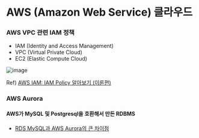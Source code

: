 # AWS (Amazon Web Service) 클라우드

### AWS VPC 관련 IAM 정책
- IAM (Identity and Access Management)
- VPC (Virtual Private Cloud)
- EC2 (Elastic Compute Cloud)

![image](https://user-images.githubusercontent.com/30011635/135569483-077dd616-7d5c-461f-9b5b-5904cdd7b102.png)

Ref) [AWS IAM: IAM Policy 알아보기 (이론편)](https://musma.github.io/2019/11/05/about-aws-iam-policy.html)




### AWS Aurora
#### AWS가 MySQL 및 Postgresql을 호환해서 만든 RDBMS
- [RDS MySQL과 AWS Aurora의 큰 차이점](https://notemusic.tistory.com/69)
